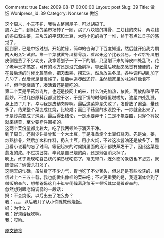 Comments: true
Date: 2009-08-17 00:00:00
Layout: post
Slug: 39
Title: 做饭
Wordpress_id: 39
Category: Nonsense
做饭

  
这个周末，小三不在，我独占整间屋子，可以胡搞了。  
周六上午，到附近的菜市场转了一圈，买了八块钱的排骨，三块钱的肉片，两块钱的冬瓜和生姜，三块五的平菇和土豆，大包小包的拎了一堆，终于有点过日子的感觉了。  
回到家，已是中饭时刻，开始忙碌，简单的咨询了下百度知道，然后就开始我为期两天的烹饪试验。第一个菜就做冬瓜排骨汤，看起来这个比较容易。不过给冬瓜削皮倒是费了不少功夫，我拿着刨子一下一下的削，只见削下来的碎皮四处乱飞，花了老半天才搞定，可有的地方还是没完全削掉，导致最后吃起来感觉有硬硬的，好在最后烧的时候比较简单，把肉煮熟，捞去沫，然后放进冬瓜，各种调料胡乱加了几勺子，然后就是慢慢炖了，最后味道尽然还行，虽然跟家里的味道好像很不一样，但毕竟烧熟了，凑活着还是能吃的。  
第二个菜是平菇炒肉片，也还是按网上的来，什么油先加热，放姜，再放肉和平菇翻炒。不过几份原料我都没控干水，于是下锅的时候噼里啪啦的，油星四处乱溅，身上烫了几下，幸亏我是皮糙肉厚啊。最后这菜算是失败了，发昏放了酱油，量还多了，结果整个菜变成红烧，比较咸；而且平菇里的水没控干，一炒就全出来了，于是炒菜变成了炖菜。最后得出结论，一是水要弄干；二是不能耍酷，只穿个裤衩就来烧菜，至少要穿件围裙的。  
这两个菜份量都比较大，吃了我两顿终于消灭干净。  
到了周日，还剩少许排骨和一个大土豆，于是准备烧个土豆红烧肉。先是油，姜，炒熟排骨，然后加水和作料，扔入土豆，用小火炖，不过这次酱油还是放多了，而且看小说看的忘了时间，等记起来的时候锅里面的汤汁都快蒸发干了，因此这菜是愈发的咸。不过搓归搓，毕竟是自己烧的菜，还是勉强消灭掉了。  
晚上，终于发现吃自己烧的菜已经吃伤了，毫无胃口，连外面的饭店也不想去，就随便买了俩馒头打发了。  
这两天的忙碌，虽然费了不少力气，胃也吃了不少苦头，但总还是有些收获的，相信过上个三五十载，我也能做出像样的菜来吧；不过更重要的是，我逐渐体会到了做饭的辛苦，想想爸妈这几十年来伺候着我每天三顿饭其实是很艰辛的。  
忽然想到跟老妈调侃的一段话：  
妈：不会烧饭，以后出去了怎么办？  
我：。。。，以后我儿子从小你就教他烧饭。  
妈：为什么？  
我：好烧给我吃啊。  
我：哎哟。  


[原文链接](http://lw02nju.blog.163.com/blog/static/11160279200971703316239/)
